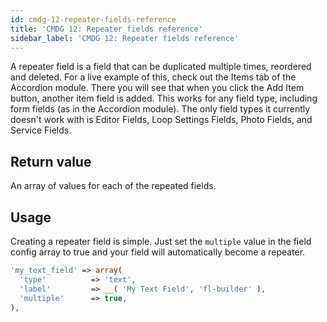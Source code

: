 ```yaml
---
id: cmdg-12-repeater-fields-reference
title: 'CMDG 12: Repeater fields reference'
sidebar_label: 'CMDG 12: Repeater fields reference'
---
```


A repeater field is a field that can be duplicated multiple times, reordered
and deleted. For a live example of this, check out the Items tab of the
Accordion module. There you will see that when you click the Add Item button,
another item field is added. This works for any field type, including form
fields (as in the Accordion module). The only field types it currently doesn't
work with is Editor Fields, Loop Settings Fields, Photo Fields, and Service
Fields.

## Return value  
An array of values for each of the repeated fields.

## Usage
Creating a repeater field is simple. Just set the `multiple` value in the
field config array to true and your field will automatically become a
repeater.

```php
'my_text_field' => array(
  'type'          => 'text',
  'label'         => __( 'My Text Field', 'fl-builder' ),
  'multiple'      => true,
),
```
